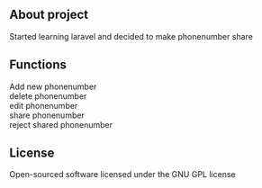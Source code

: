 ## About project
Started learning laravel and decided to make phonenumber share

## Functions
Add new phonenumber \
delete phonenumber \
edit phonenumber \
share phonenumber \
reject shared phonenumber

## License
Open-sourced software licensed under the GNU GPL license